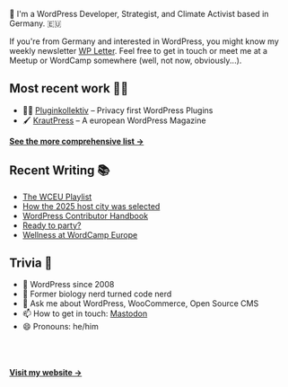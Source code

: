 👋 I'm a WordPress Developer, Strategist, and Climate Activist based in Germany. 🇪🇺

If you're from Germany and interested in WordPress, you might know my weekly newsletter [WP Letter](https://wpletter.de/). Feel free to get in touch or meet me at a Meetup or WordCamp somewhere (well, not now, obviously...).


## Most recent work 👷‍♂️

- 👨‍💻 [Pluginkollektiv](https://github.com/pluginkollektiv) – Privacy first WordPress Plugins
- 🖌️ [KrautPress](https://kraut.press) – A european WordPress Magazine

**[See the more comprehensive list &rarr;](https://simonkraft.com/what-i-do)**


## Recent Writing 📚

<!-- BLOG-POST-LIST:START -->
- [The WCEU Playlist](https://feed.kraut.press/link/23937/16703395/wceu-playlist)
- [How the 2025 host city was selected](https://feed.kraut.press/link/23937/16703147/2025-host-city-selection)
- [WordPress Contributor Handbook](https://www.wppodcast.de/podcast/wordpress-contributor-handbook/)
- [Ready to party?](https://feed.kraut.press/link/23937/16701678/ready-to-party)
- [Wellness at WordCamp Europe](https://feed.kraut.press/link/23937/16701572/wellness)
<!-- BLOG-POST-LIST:END -->


## Trivia 🤪

- 👴 WordPress since 2008
- 🌱 Former biology nerd turned code nerd
- 💬 Ask me about WordPress, WooCommerce, Open Source CMS
- 📫 How to get in touch: [Mastodon](https://dewp.space/@simon)
- 😄 Pronouns: he/him

<br/><br/><br/>
**[Visit my website &rarr;](https://simonkraft.com/hi)**